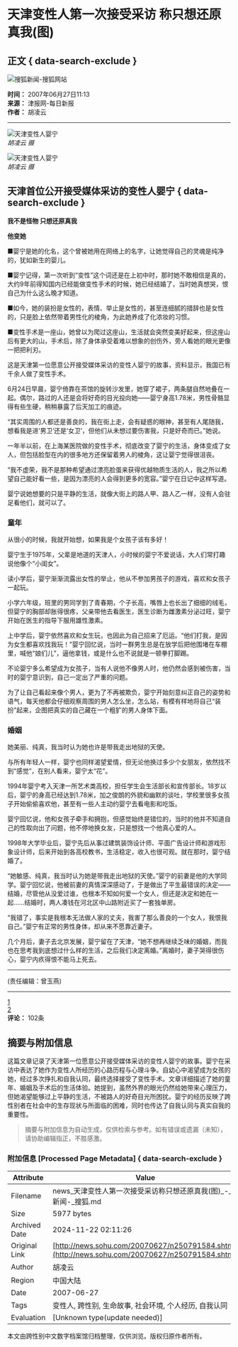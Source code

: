 # 天津变性人第一次接受采访 称只想还原真我(图)

## 正文 { data-search-exclude }


![搜狐新闻-搜狐网站](https://images.sohu.com/uiue/sohu_logo/2006/news_logo3.gif)

**时间：** 2007年06月27日11:13  
**来源：** 津报网-每日新报  
**作者：** 胡凌云

---

![天津变性人婴宁](https://photocdn.sohu.com/20070627/Img250791585.jpg)  
*胡凌云 摄*

![天津变性人婴宁](https://photocdn.sohu.com/20070627/Img250791586.jpg)  
*胡凌云 摄*

## 天津首位公开接受媒体采访的变性人婴宁 { data-search-exclude }

**我不是怪物 只想还原真我**

**他变她**

■婴宁是她的化名，这个曾被她用在网络上的名字，让她觉得自己的灵魂是纯净的，犹如新生的婴儿。

■婴宁记得，第一次听到“变性”这个词还是在上初中时，那时她不敢相信是真的，大约9年前得知国内已经能做变性手术的时候，她已经结婚了，当时她真想哭，恨自己为什么这么晚才知道。

■如今，她的装扮是女性的，表情、举止是女性的，甚至连细腻的措辞也是女性的，只是脸上依然带着男性化的棱角，为此她养成了化浓妆的习惯。

■变性手术是一座山，她曾以为爬过这座山，生活就会突然变美好起来，但这座山后有更大的山，手术后，除了身体承受着难以想象的创伤外，旁人看她的眼光更像一把把利刃。

这是天津第一位愿意公开接受媒体采访的变性人婴宁的故事，资料显示，我国已有千余人做了变性手术。

6月24日早晨，婴宁倚靠在茶馆的旋转沙发里，她穿了裙子，两条腿自然地叠在一起。偶尔，路过的人还是会将好奇的目光投向她——婴宁身高1.78米，男性骨骼显得有些生硬，稍稍暴露了后天加工的痕迹。

“其实周围的人都还是善良的，我在街上走，会有疑惑的眼神，甚至有人尾随我，想看我是进‘男卫’还是‘女卫’，但他们从未想过要伤害我，只是好奇而已。”她说。

一年半以前，在上海某医院做的变性手术，彻底改变了婴宁的生活，身体变成了女人，但包括脸型在内的很多地方还保留着男人的棱角，这让婴宁觉得很沮丧。

“我不虚荣，我不是那种希望通过漂亮脸蛋来获得优越物质生活的人，我之所以希望自己能好看一些，是因为漂亮的人会得到更多的宽容。”婴宁在日记中这样写道。

婴宁说她想要的只是平静的生活，就像大街上的路人甲、路人乙一样，没有人会驻足看他们，就可以了。

### 童年

从很小的时候，我就开始想，如果我是个女孩子该有多好！

婴宁生于1975年，父辈是地道的天津人，小时候的婴宁不爱说话，大人们常打趣说他像个“小闺女”。

读小学后，婴宁渐渐流露出女性的举止，他从不参加男孩子的游戏，喜欢和女孩子一起玩。

小学六年级，班里的男同学到了青春期，个子长高，嘴唇上也长出了细细的绒毛，但婴宁的胸部却胀得很疼，父亲带他去看医生，医生诊断为雌激素分泌过旺，婴宁开始在医生的指导下服用雄性激素。

上中学后，婴宁依然喜欢和女生玩，也因此为自己招来了厄运。“他们打我，是因为女生都喜欢找我玩！”婴宁回忆说，当时一群男生总是在放学后把他围堵在车棚里，喊他“娘们儿”，逼他拿钱，或是什么也不说就是一顿拳打脚踢。

不论婴宁多么希望成为女孩子，当有人说他不像男人时，他仍然会感到被伤害，当时的婴宁意识到，自己一定出了严重的问题。

为了让自己看起来像个男人，更为了不再被欺负，婴宁开始刻意纠正自己的姿势和语气，每天他都会仔细观察周围的男人怎么坐，怎么站，有模有样地将自己“装扮”起来，企图把真实的自己藏在一个粗犷的男人身体下面。

### 婚姻

她美丽、纯真，我当时认为她也许是带我走出地狱的天使。

与所有年轻人一样，婴宁也同样渴望爱情，但无论他换过多少个女朋友，依然找不到“感觉”，在别人看来，婴宁太“花”。

1994年婴宁考入天津一所艺术类高校，担任学生会生活部长和宣传部长。18岁以后，婴宁的身高已经达到1.78米，加之俊朗的外貌和幽默的谈吐，学校里很多女孩子开始偷偷喜欢他，甚至有一些人主动约婴宁去看电影和吃饭。

婴宁回忆说，他和女孩子牵手和拥抱，但感觉始终是错位的，当时的他并不知道自己的性取向出了问题，他不停地换女友，只是想找一个他真心爱的人。

1998年大学毕业后，婴宁先后从事过建筑装饰设计师、平面广告设计师和游戏形象设计师，后来开始到各高校教书，生活稳定，收入也很可观。就在那时，婴宁结婚了。

“她敏感、纯真，我当时认为她是带我走出地狱的天使。”婴宁的前妻是他的大学同学。婴宁回忆说，他被前妻的真情深深感动了，于是做出了平生最错误的决定——结婚，尽管他从没爱过谁，也根本不知如何爱一个女人，但还是决定和她在一起……结婚时，两人凑钱在河北区中山路附近买了一套独单房。

“我错了，事实是我根本无法做人家的丈夫，我害了那么善良的一个女人，我恨我自己。”婴宁有正常的男性身体，却从来不愿靠近妻子。

几个月后，妻子去北京发展，婴宁留在了天津，“她不想再继续乏味的婚姻，而我也在思考我到底想过什么样的生活，之后我们决定离婚。”离婚时，妻子哭得很伤心，婴宁内疚得恨不能马上死去。

---

(责任编辑：曾玉燕)

---

[1](https://news.sohu.com/20070627/n250791584_1.shtml)  
[2](https://news.sohu.com)  
**评论：** 102条

## 摘要与附加信息

<!-- tcd_abstract -->
这篇文章记录了天津第一位愿意公开接受媒体采访的变性人婴宁的故事。婴宁在采访中表达了她作为变性人所经历的心路历程与心理斗争。自幼心中渴望成为女孩的她，经过多次挣扎和自我认同，最终选择接受了变性手术。文章详细描述了她的童年、婚姻及手术后的生活体验。她提到，虽然外界的眼光仍然给她带来心理压力，但她渴望能够过上平静的生活，不被路人的好奇目光所困扰。婴宁的经历反映了跨性别者在社会中的生存现状与所面临的困难，同时也传达了自我认同与真实自我的重要性。
<!-- tcd_abstract_end -->

> 摘要与附加信息为自动生成，仅供检索与参考。如有错误或遗漏（未知），请协助编辑指正，不胜感激。

### 附加信息 [Processed Page Metadata] { data-search-exclude }

| Attribute       | Value                                  |
|-----------------|----------------------------------------|
| Filename        | news_天津变性人第一次接受采访称只想还原真我(图)_-_新闻-_搜狐.md                             |
| Size            | 5977 bytes                           |
| Archived Date   | 2024-11-22 02:11:26                             |
| Original Link   | [http://news.sohu.com/20070627/n250791584.shtml](http://news.sohu.com/20070627/n250791584.shtml)                       |
| Author          | 胡凌云                               |
| Region          | 中国大陆                               |
| Date            | 2007-06-27                                 |
| Tags            | 变性人, 跨性别, 生命故事, 社会环境, 个人经历, 自我认同                                 |
| Evaluation            | [Unknown type(update needed)]                                 |
<!-- tcd_table_end -->

本文由跨性别中文数字档案馆归档整理，仅供浏览。版权归原作者所有。
